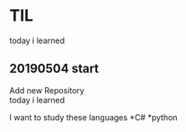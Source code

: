 # TIL
today i learned

## 20190504 start
Add new Repository <br>
today i learned <br>

I want to study these languages
*C#
*python
